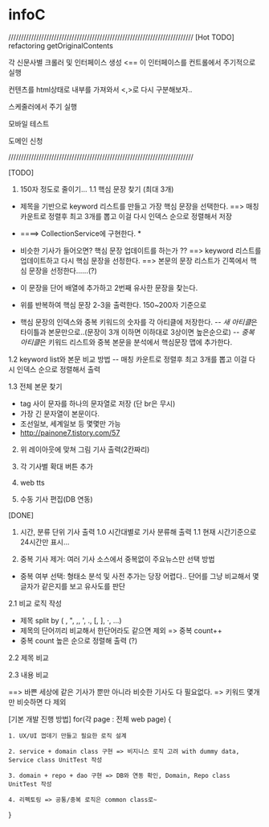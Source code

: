 infoC
=====

/////////////////////////////////////////////////////////////////////////
[Hot TODO]
refactoring getOriginalContents 

각 신문사별 크롤러 및 인터페이스 생성 <== 이 인터페이스를 컨트롤에서 주기적으로 실행

컨텐츠를 html상태로 내부를 가져와서 <,>로 다시 구분해보자..

스케줄러에서 주기 실행

모바일 테스트

도메인 신청


/////////////////////////////////////////////////////////////////////////

[TODO]
1. 150자 정도로 줄이기...
1.1 핵심 문장 찾기 (최대 3개)

- 제목을 기반으로 keyword 리스트를 만들고 가장 핵심 문장을 선택한다.
==> 매칭 카운트로 정렬후 최고 3개를 뽑고 이걸 다시 인덱스 순으로 정렬해서 저장
* ====> CollectionService에 구현한다. *


- 비슷한 기사가 들어오면? 핵심 문장 업데이트를 하는가 ?? 
==> keyword 리스트를 업데이트하고 다시 핵심 문장을 선정한다. 
==> 본문의 문장 리스트가 긴쪽에서 핵심 문장을 선정한다......(?)


- 이 문장을 단어 배열에 추가하고 2번째 유사한 문장을 찾는다.
- 위를 반복하여 핵심 문장 2-3을 출력한다. 150~200자 기준으로

- 핵심 문장의 인덱스와 중복 키워드의 숫자를 각 아티클에 저장한다.
-- *새 아티클*은 타이틀과 본문만으로..(문장이 3개 이하면 이하대로 3상이면 높은순으로)
-- *중복 아티클*은 키워드 리스트와 중복 본문을 분석에서 핵심문장 맵에 추가한다.

1.2 keyword list와 본문 비교 방법
-- 매칭 카운트로 정렬후 최고 3개를 뽑고 이걸 다시 인덱스 순으로 정렬해서 출력


1.3 전체 본문 찾기
- tag 사이 문자를 하나의 문자열로 저장 (단 br은 무시)
- 가장 긴 문자열이 본문이다.
- 조선일보, 세계일보 등 몇몇만 가능
- http://painone7.tistory.com/57



2. 위 레이아웃에 맞쳐 그림 기사 출력(2칸짜리)


3. 각 기사별 확대 버튼 추가


4. web tts


5. 수동 기사 편집(DB 연동)



[DONE]
1. 시간, 분류 단위 기사 출력
1.0 시간대별로 기사 분류해 출력
1.1 현재 시간기준으로 24시간만 표시...


2. 중복 기사 제거: 여러 기사 소스에서 중복없이 주요뉴스만 선택 방법 
- 중복 여부 선택: 형태소 분석 및 사전 추가는 당장 어렵다.. 단어를 그냥 비교해서 몇글자가 같은지를 보고 유사도를 판단

2.1 비교 로직 작성
- 제목 split by ( , ", \,, ', ., [, ], ·, ...) 
- 제목의 단어끼리 비교해서 한단어라도 같으면 제외 => 중복 count++
- 중복 count 높은 순으로 정렬해 출력 (?)

2.2 제목 비교


2.3 내용 비교

==> 바쁜 세상에 같은 기사가 뿐만 아니라 비슷한 기사도 다 필요없다. => 키워드 몇개만 비슷하면 다 제외 




[기본 개발 진행 방법] 
for(각 page : 전체 web page) {

	1. UX/UI 껍데기 만들고 필요한 로직 설계 
	
    2. service + domain class 구현 => 비지니스 로직 고려 with dummy data, Service class UnitTest 작성

    3. domain + repo + dao 구현 => DB와 연동 확인, Domain, Repo class UnitTest 작성

    4. 리펙토링 => 공통/중복 로직은 common class로~
    
}
